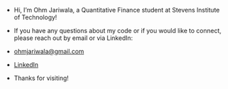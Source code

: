- Hi, I’m Ohm Jariwala, a Quantitative Finance student at Stevens Institute of Technology!
  
- If you have any questions about my code or if you would like to connect, please reach out by email or via LinkedIn:
-    ohmjariwala@gmail.com
-    [LinkedIn](https://www.linkedin.com/in/ohm-jariwala/)

- Thanks for visiting!
